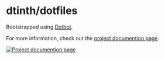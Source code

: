 # dtinth/dotfiles

Bootstrapped using [Dotbot](https://github.com/anishathalye/dotbot).

For more information, check out the [project documention page](https://docs.dt.in.th/dotfiles/index.html).

[![Project documention page](https://ss.dt.in.th/api/screenshots/docs-dotfiles__index.png)](https://docs.dt.in.th/dotfiles/index.html)
